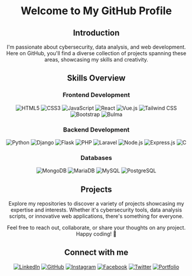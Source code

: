 <div align="center">
    
# Welcome to My GitHub Profile

## Introduction

I'm passionate about cybersecurity, data analysis, and web development. Here on GitHub, you'll find a diverse collection of projects spanning these areas, showcasing my skills and creativity.

## Skills Overview

### Frontend Development

  ![HTML5](https://img.shields.io/badge/-HTML5-E34F26?logo=html5&logoColor=white&style=flat)
  ![CSS3](https://img.shields.io/badge/-CSS3-1572B6?logo=css3&logoColor=white&style=flat)
  ![JavaScript](https://img.shields.io/badge/-JavaScript-F7DF1E?logo=javascript&logoColor=black&style=flat)
  ![React](https://img.shields.io/badge/-React-61DAFB?logo=react&logoColor=white&style=flat)
  ![Vue.js](https://img.shields.io/badge/-Vue.js-4FC08D?logo=vue.js&logoColor=white&style=flat)
  ![Tailwind CSS](https://img.shields.io/badge/-Tailwind_CSS-38B2AC?logo=tailwind-css&logoColor=white&style=flat)
  ![Bootstrap](https://img.shields.io/badge/-Bootstrap-563D7C?logo=bootstrap&logoColor=white&style=flat)
  ![Bulma](https://img.shields.io/badge/-Bulma-00D1B2?logo=bulma&logoColor=white&style=flat)

### Backend Development

  ![Python](https://img.shields.io/badge/-Python-3776AB?logo=python&logoColor=white&style=flat)
  ![Django](https://img.shields.io/badge/-Django-092E20?logo=django&logoColor=white&style=flat)
  ![Flask](https://img.shields.io/badge/-Flask-000000?logo=flask&logoColor=white&style=flat)
  ![PHP](https://img.shields.io/badge/-PHP-777BB4?logo=php&logoColor=white&style=flat)
  ![Laravel](https://img.shields.io/badge/-Laravel-FF2D20?logo=laravel&logoColor=white&style=flat)
  ![Node.js](https://img.shields.io/badge/-Node.js-339933?logo=node.js&logoColor=white&style=flat)
  ![Express.js](https://img.shields.io/badge/-Express.js-000000?logo=express&logoColor=white&style=flat)
  ![C](https://img.shields.io/badge/-C-A8B9CC?logo=c&logoColor=white&style=flat)

### Databases

  ![MongoDB](https://img.shields.io/badge/-MongoDB-47A248?logo=mongodb&logoColor=white&style=flat)
  ![MariaDB](https://img.shields.io/badge/-MariaDB-003545?logo=mariadb&logoColor=white&style=flat)
  ![MySQL](https://img.shields.io/badge/-MySQL-4479A1?logo=mysql&logoColor=white&style=flat)
  ![PostgreSQL](https://img.shields.io/badge/-PostgreSQL-336791?logo=postgresql&logoColor=white&style=flat)

## Projects

Explore my repositories to discover a variety of projects showcasing my expertise and interests. Whether it's cybersecurity tools, data analysis scripts, or innovative web applications, there's something for everyone.

Feel free to reach out, collaborate, or share your thoughts on any project. Happy coding! 🚀

## Connect with me


[![LinkedIn](https://img.shields.io/badge/-LinkedIn-0077B5?logo=linkedin&logoColor=white&style=flat)](https://www.linkedin.com/in/TUR14CUS)
[![GitHub](https://img.shields.io/badge/-GitHub-181717?logo=github&logoColor=white&style=flat)](https://github.com/TUR14CUS)
[![Instagram](https://img.shields.io/badge/-Instagram-E4405F?logo=instagram&logoColor=white&style=flat)](https://www.instagram.com/obaptista1143)
[![Facebook](https://img.shields.io/badge/-Facebook-1877F2?logo=facebook&logoColor=white&style=flat)](https://www.facebook.com/obaptista1143)
[![Twitter](https://img.shields.io/badge/-Twitter-1DA1F2?logo=twitter&logoColor=white&style=flat)](https://twitter.com/obaptista1143)
[![Portfolio](https://img.shields.io/badge/-Portfolio-000000?style=flat)](https://yourportfolio.com)
</div>
